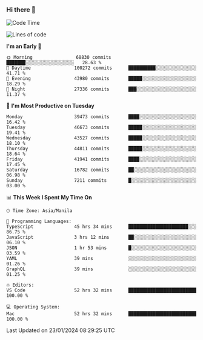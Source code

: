### Hi there 👋

<!--START_SECTION:waka-->
![Code Time](http://img.shields.io/badge/Code%20Time-4%2C779%20hrs%2044%20mins-blue)

![Lines of code](https://img.shields.io/badge/From%20Hello%20World%20I%27ve%20Written-109.0%20million%20lines%20of%20code-blue)

**I'm an Early 🐤** 

```text
🌞 Morning                68830 commits       ███████░░░░░░░░░░░░░░░░░░   28.63 % 
🌆 Daytime                100272 commits      ██████████░░░░░░░░░░░░░░░   41.71 % 
🌃 Evening                43980 commits       █████░░░░░░░░░░░░░░░░░░░░   18.29 % 
🌙 Night                  27336 commits       ███░░░░░░░░░░░░░░░░░░░░░░   11.37 % 
```
📅 **I'm Most Productive on Tuesday** 

```text
Monday                   39473 commits       ████░░░░░░░░░░░░░░░░░░░░░   16.42 % 
Tuesday                  46673 commits       █████░░░░░░░░░░░░░░░░░░░░   19.41 % 
Wednesday                43527 commits       █████░░░░░░░░░░░░░░░░░░░░   18.10 % 
Thursday                 44811 commits       █████░░░░░░░░░░░░░░░░░░░░   18.64 % 
Friday                   41941 commits       ████░░░░░░░░░░░░░░░░░░░░░   17.45 % 
Saturday                 16782 commits       ██░░░░░░░░░░░░░░░░░░░░░░░   06.98 % 
Sunday                   7211 commits        █░░░░░░░░░░░░░░░░░░░░░░░░   03.00 % 
```


📊 **This Week I Spent My Time On** 

```text
🕑︎ Time Zone: Asia/Manila

💬 Programming Languages: 
TypeScript               45 hrs 34 mins      ██████████████████████░░░   86.75 % 
JavaScript               3 hrs 12 mins       ██░░░░░░░░░░░░░░░░░░░░░░░   06.10 % 
JSON                     1 hr 53 mins        █░░░░░░░░░░░░░░░░░░░░░░░░   03.59 % 
YAML                     39 mins             ░░░░░░░░░░░░░░░░░░░░░░░░░   01.26 % 
GraphQL                  39 mins             ░░░░░░░░░░░░░░░░░░░░░░░░░   01.25 % 

🔥 Editors: 
VS Code                  52 hrs 32 mins      █████████████████████████   100.00 % 

💻 Operating System: 
Mac                      52 hrs 32 mins      █████████████████████████   100.00 % 
```


 Last Updated on 23/01/2024 08:29:25 UTC
<!--END_SECTION:waka-->


<!--
**rad182/rad182** is a ✨ _special_ ✨ repository because its `README.md` (this file) appears on your GitHub profile.

Here are some ideas to get you started:

- 🔭 I’m currently working on ...
- 🌱 I’m currently learning ...
- 👯 I’m looking to collaborate on ...
- 🤔 I’m looking for help with ...
- 💬 Ask me about ...
- 📫 How to reach me: ...
- 😄 Pronouns: ...
- ⚡ Fun fact: ...
-->
